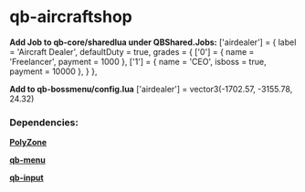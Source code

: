 # qb-aircraftshop

**Add Job to qb-core/sharedlua under QBShared.Jobs:**
	['airdealer'] = {
        label = 'Aircraft Dealer',
        defaultDuty = true,
        grades = {
            ['0'] = {
                name = 'Freelancer',
                payment = 1000
            },
            ['1'] = {
                name = 'CEO',
                isboss = true,
                payment = 10000
            },
        }
    },

**Add to qb-bossmenu/config.lua**
['airdealer'] = vector3(-1702.57, -3155.78, 24.32)

### Dependencies:

**[PolyZone](https://github.com/qbcore-framework/PolyZone)**

**[qb-menu](https://github.com/qbcore-framework/qb-menu)**

**[qb-input](https://github.com/qbcore-framework/qb-input)**
